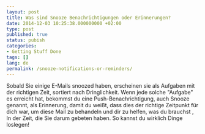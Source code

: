 ```yaml
---
layout: post
title: Was sind Snooze Benachrichtigungen oder Erinnerungen?
date: 2014-12-03 10:25:38.000000000 +02:00
type: post
published: true
status: pubish
categories:
- Getting Stuff Done
tags: []
lang: de
permalink: /snooze-notifications-or-reminders/
---
```


Sobald Sie einige E-Mails snoozed haben, erscheinen sie als Aufgaben mit der richtigen Zeit, sortiert nach Dringlichkeit. Wenn jede solche "Aufgabe" es erreicht hat, bekommst du eine Push-Benachrichtigung, auch Snooze genannt, als Erinnerung, damit du weißt, dass dies der richtige Zeitpunkt für dich war, um diese Mail zu behandeln und dir zu helfen, was du brauchst , In der Zeit, die Sie darum gebeten haben. So kannst du wirklich Dinge loslegen!
